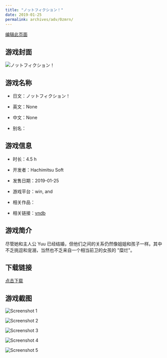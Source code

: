 ```yaml
---
title: "ノットフィクション！"
date: 2019-01-25
permalink: archives/adv/0zmrn/
---
```

[编辑此页面](https://github.com/ACG-3/ADV3-source/blob/main/source/_posts/%E3%83%8E%E3%83%83%E3%83%88%E3%83%95%E3%82%A3%E3%82%AF%E3%82%B7%E3%83%A7%E3%83%B3%EF%BC%81.md)

## 游戏封面

![ノットフィクション！](https://pan.timero.xyz/d/onedrive/img_lib_001/%E3%83%8E%E3%83%83%E3%83%88%E3%83%95%E3%82%A3%E3%82%AF%E3%82%B7%E3%83%A7%E3%83%B3%EF%BC%81_cover.avif)


## 游戏名称

- 日文：ノットフィクション！
- 英文：None
- 中文：None

- 别名：


## 游戏信息

- 时长：4.5 h
- 开发者：Hachimitsu Soft
- 发售日期：2019-01-25
- 游戏平台：win, and
- 相关作品：

- 相关链接：[vndb](https://vndb.org/v24586)


## 游戏简介

尽管她和主人公 Yuu 已经结婚，但他们之间的关系仍然像姐姐和孩子一样。其中不乏挑逗和宠溺，当然也不乏来自一个相当前卫的女孩的 "糜烂"。




## 下载链接

[点击下载](https://pan.timero.xyz/onedrive/adv_lib_001/%E3%83%8E%E3%83%83%E3%83%88%E3%83%95%E3%82%A3%E3%82%AF%E3%82%B7%E3%83%A7%E3%83%B3%EF%BC%81)


## 游戏截图


![Screenshot 1](https://pan.timero.xyz/d/onedrive/img_lib_001/%E3%83%8E%E3%83%83%E3%83%88%E3%83%95%E3%82%A3%E3%82%AF%E3%82%B7%E3%83%A7%E3%83%B3%EF%BC%81_Screenshot_1.avif)

![Screenshot 2](https://pan.timero.xyz/d/onedrive/img_lib_001/%E3%83%8E%E3%83%83%E3%83%88%E3%83%95%E3%82%A3%E3%82%AF%E3%82%B7%E3%83%A7%E3%83%B3%EF%BC%81_Screenshot_2.avif)

![Screenshot 3](https://pan.timero.xyz/d/onedrive/img_lib_001/%E3%83%8E%E3%83%83%E3%83%88%E3%83%95%E3%82%A3%E3%82%AF%E3%82%B7%E3%83%A7%E3%83%B3%EF%BC%81_Screenshot_3.avif)

![Screenshot 4](https://pan.timero.xyz/d/onedrive/img_lib_001/%E3%83%8E%E3%83%83%E3%83%88%E3%83%95%E3%82%A3%E3%82%AF%E3%82%B7%E3%83%A7%E3%83%B3%EF%BC%81_Screenshot_4.avif)

![Screenshot 5](https://pan.timero.xyz/d/onedrive/img_lib_001/%E3%83%8E%E3%83%83%E3%83%88%E3%83%95%E3%82%A3%E3%82%AF%E3%82%B7%E3%83%A7%E3%83%B3%EF%BC%81_Screenshot_5.avif)

